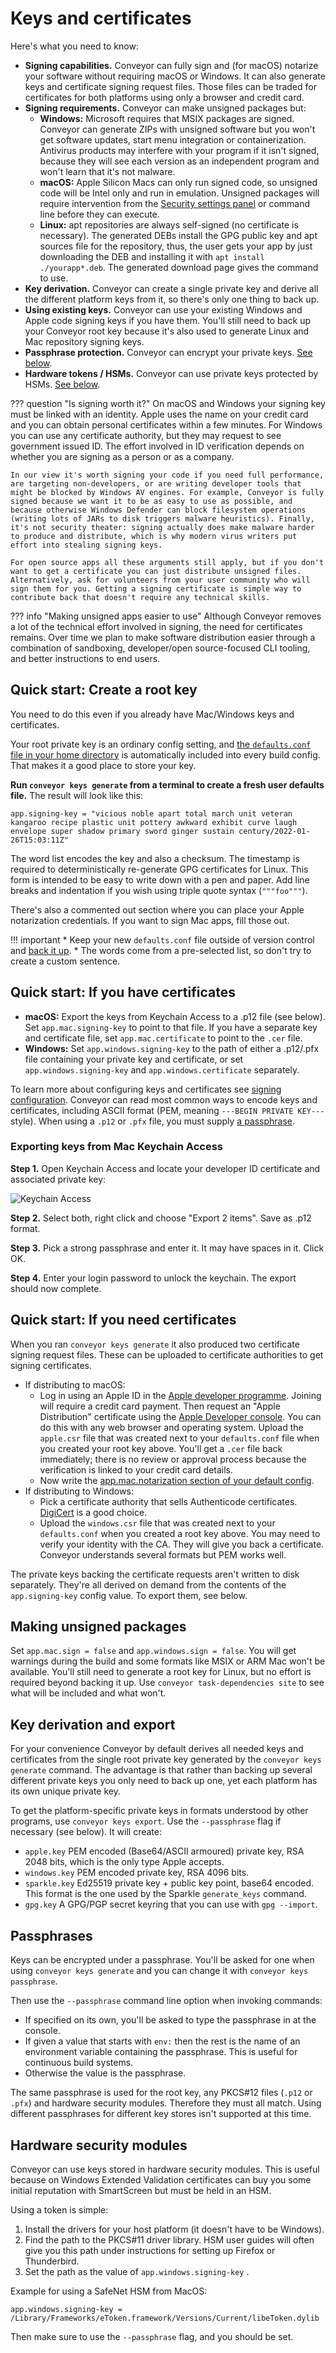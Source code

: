 # Keys and certificates

Here's what you need to know:

* **Signing capabilities.** Conveyor can fully sign and (for macOS) notarize your software without requiring macOS or Windows. It can also generate keys and certificate signing request files. Those files can be traded for certificates for both platforms using only a browser and credit card.
* **Signing requirements.** Conveyor can make unsigned packages but:
    * **Windows:** Microsoft requires that MSIX packages are signed. Conveyor can generate ZIPs with unsigned software but you won't get software updates, start menu integration or containerization. Antivirus products may interfere with your program if it isn't signed, because they will see each version as an independent program and won't learn that it's not malware.
    * **macOS:** Apple Silicon Macs can only run signed code, so unsigned code will be Intel only and run in emulation. Unsigned packages will require intervention from the [Security settings panel](https://support.apple.com/en-us/HT202491) or command line before they can execute.
    * **Linux:** apt repositories are always self-signed (no certificate is necessary). The generated DEBs install the GPG public key and apt sources file for the repository, thus, the user gets your app by just downloading the DEB and installing it with `apt install ./yourapp*.deb`. The generated download page gives the command to use.
* **Key derivation.** Conveyor can create a single private key and derive all the different platform keys from it, so there's only one thing to back up.
* **Using existing keys.** Conveyor can use your existing Windows and Apple code signing keys if you have them. You'll still need to back up your Conveyor root key because it's also used to generate Linux and Mac repository signing keys.
* **Passphrase protection.** Conveyor can encrypt your private keys. [See below](#passphrases).
* **Hardware tokens / HSMs.** Conveyor can use private keys protected by HSMs. [See below](#hardware-security-modules).

??? question "Is signing worth it?"
    On macOS and Windows your signing key must be linked with an identity. Apple uses the name on your credit card and you can obtain personal certificates within a few minutes. For Windows you can use any certificate authority, but they may request to see government issued ID. The effort involved in ID verification depends on whether you are signing as a person or as a company.

    In our view it's worth signing your code if you need full performance, are targeting non-developers, or are writing developer tools that might be blocked by Windows AV engines. For example, Conveyor is fully signed because we want it to be as easy to use as possible, and because otherwise Windows Defender can block filesystem operations (writing lots of JARs to disk triggers malware heuristics). Finally, it's not security theater: signing actually does make malware harder to produce and distribute, which is why modern virus writers put effort into stealing signing keys.
    
    For open source apps all these arguments still apply, but if you don't want to get a certificate you can just distribute unsigned files. Alternatively, ask for volunteers from your user community who will sign them for you. Getting a signing certificate is simple way to contribute back that doesn't require any technical skills. 
    
??? info "Making unsigned apps easier to use"
    Although Conveyor removes a lot of the technical effort involved in signing, the need for certificates remains. Over time we plan to make software distribution easier through a combination of sandboxing, developer/open source-focused CLI tooling, and better instructions to end users.

## Quick start: Create a root key

You need to do this even if you already have Mac/Windows keys and certificates.

Your root private key is an ordinary config setting, and [the `defaults.conf` file in your home directory](configs/hocon-extensions.md#per-user-defaults) is automatically included into every build config. That makes it a good place to store your key.

**Run `conveyor keys generate` from a terminal to create a fresh user defaults file.** The result will look like this:

```
app.signing-key = "vicious noble apart total march unit veteran kangaroo recipe plastic unit pottery awkward exhibit curve laugh envelope super shadow primary sword ginger sustain century/2022-01-26T15:03:11Z"
```

The word list encodes the key and also a checksum. The timestamp is required to deterministically re-generate GPG certificates for Linux. This form is intended to be easy to write down with a pen and paper. Add line breaks and indentation if you wish using triple quote syntax (`"""foo"""`).

There's also a commented out section where you can place your Apple notarization credentials. If you want to sign Mac apps, fill those out.

!!! important
    * Keep your new `defaults.conf` file outside of version control and <u>back it up</u>. 
    * The words come from a pre-selected list, so don't try to create a custom sentence.

## Quick start: If you have certificates

* **macOS:** Export the keys from Keychain Access to a .p12 file (see below). Set `app.mac.signing-key` to point to that file. If you have a separate key and certificate file, set `app.mac.certificate` to point to the `.cer` file.
* **Windows:** Set `app.windows.signing-key` to the path of either a .p12/.pfx file containing your private key and certificate, or set `app.windows.signing-key` and `app.windows.certificate` separately.

To learn more about configuring keys and certificates see [signing configuration](configs/index.md#signing). Conveyor can read most common ways to encode keys and certificates, including ASCII format (PEM, meaning `---BEGIN PRIVATE KEY---` style). When using a `.p12` or `.pfx` file, you must supply [a passphrase](#passphrases). 

### Exporting keys from Mac Keychain Access

**Step 1.** Open Keychain Access and locate your developer ID certificate and associated private key:

![Keychain Access](images/keychain-access-1.png)

**Step 2.** Select both, right click and choose "Export 2 items". Save as .p12 format.

**Step 3.** Pick a strong passphrase and enter it. It may have spaces in it. Click OK.

**Step 4.** Enter your login password to unlock the keychain. The export should now complete.

## Quick start: If you need certificates

When you ran `conveyor keys generate` it also produced two certificate signing request files. These can be uploaded to certificate authorities to get signing certificates.

* If distributing to macOS: 
    * Log in using an Apple ID in the [Apple developer programme](https://developer.apple.com/programs/). Joining will require a credit card payment. Then request an "Apple Distribution" certificate using the [Apple Developer console](https://developer.apple.com/account/). You can do this with any web browser and operating system. Upload the `apple.csr` file that was created next to your `defaults.conf` file when you created your root key above. You'll get a `.cer` file back immediately; there is no review or approval process because the verification is linked to your credit card details.
    * Now write the [app.mac.notarization section of your default config](configs/mac.md#notarization).
* If distributing to Windows:
    * Pick a certificate authority that sells Authenticode certificates. [DigiCert](https://www.digicert.com) is a good choice.
    * Upload the `windows.csr` file that was created next to your `defaults.conf` when you created a root key above. You may need to verify your identity with the CA. They will give you back a certificate. Conveyor understands several formats but PEM works well.

The private keys backing the certificate requests aren't written to disk separately. They're all derived on demand from the contents of the `app.signing-key` config value. To export them, see below.

## Making unsigned packages

Set `app.mac.sign = false` and `app.windows.sign = false`. You will get warnings during the build and some formats like MSIX or ARM Mac won't be available. You'll still need to generate a root key for Linux, but no effort is required beyond backing it up. Use `conveyor task-dependencies site` to see what will be included and what won't.

## Key derivation and export

For your convenience Conveyor by default derives all needed keys and certificates from the single root private key generated by the `conveyor keys generate` command. The advantage is that rather than backing up several different private keys you only need to back up one, yet each platform has its own unique private key.

To get the platform-specific private keys in formats understood by other programs, use `conveyor keys export`. Use the `--passphrase` flag if necessary (see below). It will create:

* `apple.key` PEM encoded (Base64/ASCII armoured) private key, RSA 2048 bits, which is the only type Apple accepts.
* `windows.key` PEM encoded private key, RSA 4096 bits.
* `sparkle.key` Ed25519 private key + public key point, base64 encoded. This format is the one used by the Sparkle `generate_keys` command.
* `gpg.key` A GPG/PGP secret keyring that you can use with `gpg --import`.

## Passphrases

Keys can be encrypted under a passphrase. You'll be asked for one when using `conveyor keys generate` and you can change it with `conveyor keys passphrase`.

Then use the `--passphrase` command line option when invoking commands:

* If specified on its own, you'll be asked to type the passphrase in at the console. 
* If given a value that starts with `env:` then the rest is the name of an environment variable containing the passphrase. This is useful for continuous build systems.
* Otherwise the value is the passphrase.

The same passphrase is used for the root key, any PKCS#12 files (`.p12` or `.pfx`) and hardware security modules. Therefore they must all match. Using different passphrases for different key stores isn't supported at this time.

## Hardware security modules

Conveyor can use keys stored in hardware security modules. This is useful because on Windows Extended Validation certificates can buy you some initial reputation with SmartScreen but must be held in an HSM.

Using a token is simple:

1. Install the drivers for your host platform (it doesn't have to be Windows).
2. Find the path to the PKCS#11 driver library. HSM user guides will often give you this path under instructions for setting up Firefox or Thunderbird.
3. Set the path as the value of `app.windows.signing-key` .

Example for using a SafeNet HSM from MacOS:

```
app.windows.signing-key = /Library/Frameworks/eToken.framework/Versions/Current/libeToken.dylib
```

Then make sure to use the `--passphrase` flag, and you should be set.
